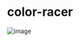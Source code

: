 # color-racer
![image](https://github.com/raduma142/color-race/assets/69161202/f000d14c-fde0-465a-8d4d-a87cb3b566fd)
